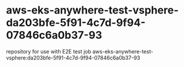 # aws-eks-anywhere-test-vsphere-da203bfe-5f91-4c7d-9f94-07846c6a0b37-93
repository for use with E2E test job aws-eks-anywhere-test-vsphere:da203bfe-5f91-4c7d-9f94-07846c6a0b37-93
